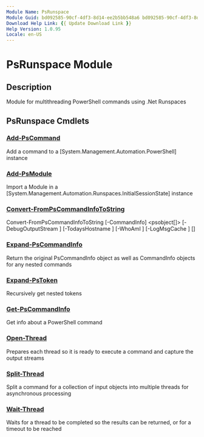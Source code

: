 ```yaml
---
Module Name: PsRunspace
Module Guid: bd092585-90cf-4df3-8d14-ee2b5bb548a6 bd092585-90cf-4df3-8d14-ee2b5bb548a6
Download Help Link: {{ Update Download Link }}
Help Version: 1.0.95
Locale: en-US
---
```


# PsRunspace Module
## Description
Module for multithreading PowerShell commands using .Net Runspaces

## PsRunspace Cmdlets
### [Add-PsCommand](docs/en-US/Add-PsCommand.md)
Add a command to a [System.Management.Automation.PowerShell] instance

### [Add-PsModule](docs/en-US/Add-PsModule.md)
Import a Module in a [System.Management.Automation.Runspaces.InitialSessionState] instance

### [Convert-FromPsCommandInfoToString](docs/en-US/Convert-FromPsCommandInfoToString.md)

Convert-FromPsCommandInfoToString [-CommandInfo] <psobject[]> [-DebugOutputStream <string>] [-TodaysHostname <string>] [-WhoAmI <string>] [-LogMsgCache <hashtable>] [<CommonParameters>]


### [Expand-PsCommandInfo](docs/en-US/Expand-PsCommandInfo.md)
Return the original PsCommandInfo object as well as CommandInfo objects for any nested commands

### [Expand-PsToken](docs/en-US/Expand-PsToken.md)
Recursively get nested tokens

### [Get-PsCommandInfo](docs/en-US/Get-PsCommandInfo.md)
Get info about a PowerShell command

### [Open-Thread](docs/en-US/Open-Thread.md)
Prepares each thread so it is ready to execute a command and capture the output streams

### [Split-Thread](docs/en-US/Split-Thread.md)
Split a command for a collection of input objects into multiple threads for asynchronous processing

### [Wait-Thread](docs/en-US/Wait-Thread.md)
Waits for a thread to be completed so the results can be returned, or for a timeout to be reached


